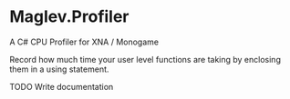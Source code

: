 # Maglev.Profiler
A C# CPU Profiler for XNA / Monogame

Record how much time your user level functions are taking by enclosing them in a using statement.

TODO Write documentation

